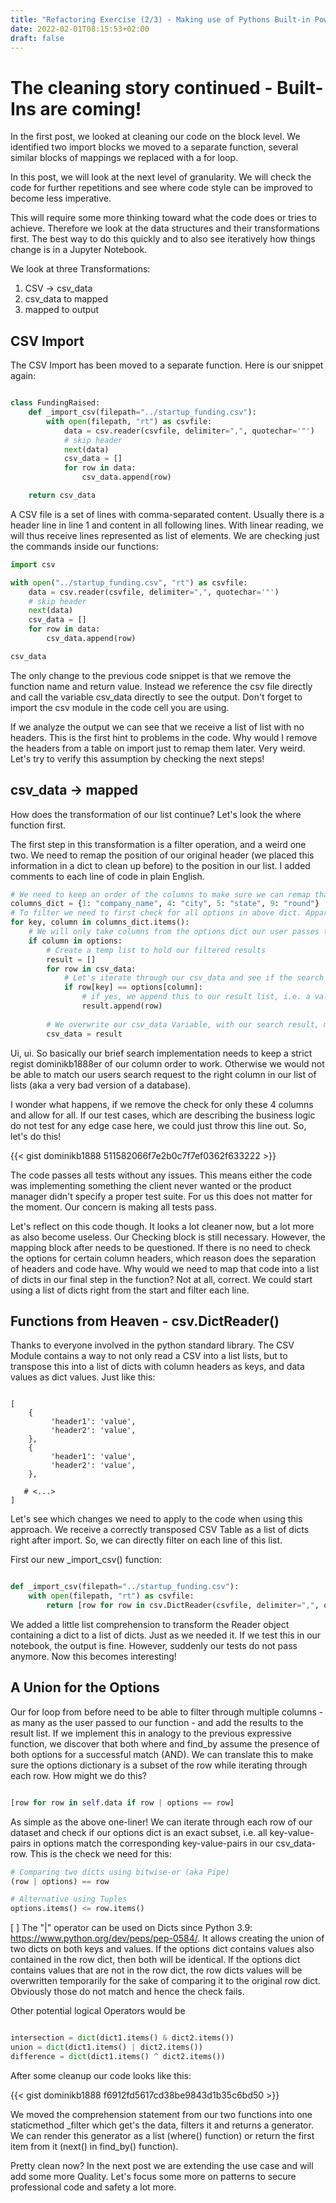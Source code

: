 ```yaml
---
title: "Refactoring Exercise (2/3) - Making use of Pythons Built-in Powers"
date: 2022-02-01T08:15:53+02:00
draft: false
---
```



# The cleaning story continued - Built-Ins are coming!


In the first post, we looked at cleaning our code on the block level. We identified two import blocks we moved to a separate function, several similar blocks of mappings we replaced with a for loop.

In this post, we will look at the next level of granularity. We will check the code for further repetitions and see where code style can be improved to become less imperative.

This will require some more thinking toward what the code does or tries to achieve. Therefore we look at the data structures and their transformations first. The best way to do this quickly and to also see iteratively how things change is in a Jupyter Notebook.

We look at three Transformations:
1. CSV -> csv_data
2. csv_data to mapped
3. mapped to output


## CSV Import

The CSV Import has been moved to a separate function. Here is our snippet again:

```python {}

class FundingRaised:
    def _import_csv(filepath="../startup_funding.csv"):
        with open(filepath, "rt") as csvfile:
            data = csv.reader(csvfile, delimiter=",", quotechar='"')
            # skip header
            next(data)
            csv_data = []
            for row in data:
                csv_data.append(row)

    return csv_data
```

A CSV file is a set of lines with comma-separated content. Usually there is a header line in line 1 and content in all following lines. With linear reading, we will thus receive lines represented as list of elements. We are checking just the commands inside our functions:

```python {}
import csv

with open("../startup_funding.csv", "rt") as csvfile:
    data = csv.reader(csvfile, delimiter=",", quotechar='"')
    # skip header
    next(data)
    csv_data = []
    for row in data:
        csv_data.append(row)

csv_data

```

The only change to the previous code snippet is that we remove the function name and return value. Instead we reference the csv file directly and call the variable csv_data directly to see the output. Don't forget to import the csv module in the code cell you are using.

If we analyze the output we can see that we receive a list of list with no headers. This is the first hint to problems in the code. Why would I remove the headers from a table on import just to remap them later. Very weird. Let's try to verify this assumption by checking the next steps!


## csv_data -> mapped

How does the transformation of our list continue? Let's look the where function first.

The first step in this transformation is a filter operation, and a weird one two. We need to remap the position of our original header (we placed this information in a dict to clean up before) to the position in our list. I added comments to each line of code in plain English.  


```python {}
# We need to keep an order of the columns to make sure we can remap that to the content our csv_data list of lists. 
columns_dict = {1: "company_name", 4: "city", 5: "state", 9: "round"}
# To filter we need to first check for all options in above dict. Apparently our users aren't allowed to search for something else. This is business logic. We will discuss this later!
for key, column in columns_dict.items():
    # We will only take columns from the options dict our user passes that match our columns_dict above. 
    if column in options:
        # Create a temp list to hold our filtered results
        result = []
        for row in csv_data:
            # Let's iterate through our csv_data and see if the search term from our users options occurs in the right column within our csv_data
            if row[key] == options[column]:
                # if yes, we append this to our result list, i.e. a valid search result!
                result.append(row)
                
        # We overwrite our csv_data Variable, with our search result, mmmmmm                
        csv_data = result

```

Ui, ui. So basically our brief search implementation needs to keep a strict regist dominikb1888er of our column order to work. Otherwise we would not be able to match our users search request to the right column in our list of lists (aka a very bad version of a database).

I wonder what happens, if we remove the check for only these 4 columns and allow for all. If our test cases, which are describing the business logic do not test for any edge case here, we could just throw this line out. So, let's do this!

{{< gist dominikb1888 511582066f7e2b0c7f7ef0362f633222 >}}

The code passes all tests without any issues. This means either the code was implementing something the client never wanted or the product manager didn't specify a proper test suite. For us this does not matter for the moment. Our concern is making all tests pass.

Let's reflect on this code though. It looks a lot cleaner now, but a lot more as also become useless. Our Checking block is still necessary. However, the mapping block after needs to be questioned. If there is no need to check the options for certain column headers, which reason does the separation of headers and code have. Why would we need to map that code into a list of dicts in our final step in the function? Not at all, correct. We could start using a list of dicts right from the start and filter each line.

## Functions from Heaven - csv.DictReader()

Thanks to everyone involved in the python standard library. The CSV Module contains a way to not only read a CSV into a list lists, but to transpose this into a list of dicts with column headers as keys, and data values as dict values. Just like this:

```{Python}

[
    { 
         'header1': 'value',
         'header2': 'value',
    },
    {
         'header1': 'value',
         'header2': 'value',
    },
    
   # <...>
]

```

Let's see which changes we need to apply to the code when using this approach. We receive a correctly transposed CSV Table as a list of dicts right after import. So, we can directly filter on each line of this list.

First our new _import_csv() function:

```python {}

def _import_csv(filepath="../startup_funding.csv"):
    with open(filepath, "rt") as csvfile:
        return [row for row in csv.DictReader(csvfile, delimiter=",", quotechar='"')]
```

We added a little list comprehension to transform the Reader object containing a dict to a list of dicts. Just as we needed it. If we test this in our notebook, the output is fine. However, suddenly our tests do not pass anymore. Now this becomes interesting!

## A Union for the Options

Our for loop from before need to be able to filter through multiple columns - as many as the user passed to our function - and add the results to the result list. If we implement this in analogy to the previous expressive function, we discover that both where and find_by assume the presence of both options for a successful match (AND). We can translate this to make sure the options dictionary is a subset of the row while iterating through each row. How might we do this?

```python

[row for row in self.data if row | options == row]

```

As simple as the above one-liner! We can iterate through each row of our dataset and check if our options dict is an exact subset, i.e. all key-value-pairs in options match the corresponding key-value-pairs in our csv_data-row. This is the check we need for this:

```python {}
# Comparing two dicts using bitwise-or (aka Pipe)
(row | options) == row

# Alternative using Tuples
options.items() <= row.items()

```

[ ] The "|" operator can be used on Dicts since Python 3.9: https://www.python.org/dev/peps/pep-0584/. It allows creating the union of two dicts on both keys and values. If the options dict contains values also contained in the row dict, then both will be identical. If the options dict contains values that are not in the row dict, the row dicts values will be overwritten temporarily for the sake of comparing it to the original row dict. Obviously those do not match and hence the check fails.


Other potential logical Operators would be 

```python {}

intersection = dict(dict1.items() & dict2.items())
union = dict(dict1.items() | dict2.items())
difference = dict(dict1.items() ^ dict2.items())

```

After some cleanup our code looks like this:

{{< gist dominikb1888 f6912fd5617cd38be9843d1b35c6bd50 >}}

We moved the comprehension statement from our two functions into one staticmethod _filter which get's the data, filters it and returns a generator. We can render this generator as a list (where() function) or return the first item from it (next() in find_by() function).

Pretty clean now? 
In the next post we are extending the use case and will add some more Quality. Let's focus some more on patterns to secure professional code and safety a lot more. 

